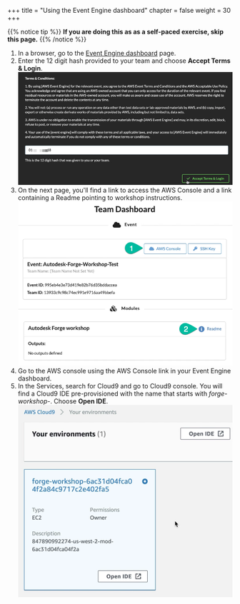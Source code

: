 +++
title = "Using the Event Engine dashboard"
chapter = false
weight = 30
+++

{{% notice tip %}}
**If you are doing this as as a self-paced exercise, skip this page.**
{{% /notice %}}

1. In a browser, go to the [Event Engine dashboard](https://dashboard.eventengine.run/) page.
2. Enter the 12 digit hash provided to your team and choose **Accept Terms & Login**.
![arch](/images/ee-dashboard-login.png)
3. On the next page, you'll find a link to access the AWS Console and a link containing a Readme pointing to workshop instructions.
![arch](/images/ee-dashboard-console-link.png)
4. Go to the AWS console using the AWS Console link in your Event Engine dashboard.
5. In the Services, search for Cloud9 and go to Cloud9 console. You will find a Cloud9 IDE pre-provisioned with the name that starts with *forge-workshop-*. Choose **Open IDE**.
![arch](/images/cloud9-ide.png)